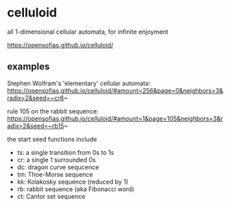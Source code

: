# celluloid
all 1-dimensional cellular automata, for infinite enjoyment

https://opensofias.github.io/celluloid/

## examples

Stephen Wolfram's 'elementary' cellular automata: https://opensofias.github.io/celluloid/#amount=256&page=0&neighbors=3&radix=2&seed=~cr6~

rule 105 on the rabbit sequence: https://opensofias.github.io/celluloid/#amount=1&page=105&neighbors=3&radix=2&seed=~rb15~

the start seed functions include

* ts: a single transition from 0s to 1s
* cr: a single 1 surrounded 0s
* dc: dragon curve sequcence
* tm: Thoe-Morse sequence
* kk: Kolakosky sequence (reduced by 1)
* rb: rabbit sequence (aka Fibonacci word)
* ct: Cantor set sequence